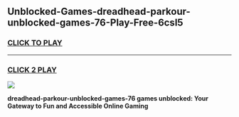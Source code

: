 
## Unblocked-Games-dreadhead-parkour-unblocked-games-76-Play-Free-6csl5
<h3>
<a href="https://premium76.site?title=dreadhead-parkour-unblocked-games-76&ref=23A">CLICK TO PLAY</a></h3>
<hr>

<h3>
<a href="https://premium76.site?title=dreadhead-parkour-unblocked-games-76&ref=23A">CLICK 2 PLAY</a>
  
</h3>

<a href="https://premium76.site?title=dreadhead-parkour-unblocked-games-76&ref=23A"><img src="https://clearcache.store/games.png"></a>


**dreadhead-parkour-unblocked-games-76 games unblocked: Your Gateway to Fun and Accessible Online Gaming**
